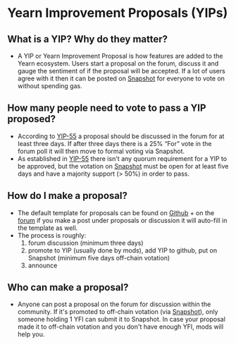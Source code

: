 # Yearn Improvement Proposals \(YIPs\)

## What is a YIP? Why do they matter?

* A YIP or Yearn Improvement Proposal is how features are added to the Yearn ecosystem. Users start a proposal on the forum, discuss it and gauge the sentiment of if the proposal will be accepted. If a lot of users agree with it then it can be posted on [Snapshot](https://snapshot.page/#/yearn) for everyone to vote on without spending gas.

## How many people need to vote to pass a YIP proposed?

* According to [YIP-55](https://gov.yearn.finance/t/yip-55-formalize-the-yip-process/7959) a proposal should be discussed in the forum for at least three days. If after three days there is a 25% “For” vote in the forum poll it will then move to formal voting via Snapshot.
* As established in [YIP-55](https://gov.yearn.finance/t/yip-55-formalize-the-yip-process/7959) there isn't any quorum requirement for a YIP to be approved, but the votation on [Snapshot](https://snapshot.page/#/yearn) must be open for at least five days and have a majority support \(&gt; 50%\) in order to pass.

## How do I make a proposal?

* The default template for proposals can be found on [Github](https://github.com/yearn/YIPS/blob/master/yip-X.md) + on the [forum](https://gov.yearn.finance) if you make a post under proposals or discussion it will auto-fill in the template as well.
* The process is roughly:
  1. forum discussion \(minimum three days\)
  2. promote to YIP \(usually done by mods\), add YIP to github, put on Snapshot \(minimum five days off-chain votation\)
  3. announce

## Who can make a proposal?

* Anyone can post a proposal on the forum for discussion within the community. If it's promoted to off-chain votation \(via [Snapshot](https://snapshot.page/#/yearn)\), only someone holding 1 YFI can submit it to Snapshot. In case your proposal made it to off-chain votation and you don't have enough YFI, mods will help you.

